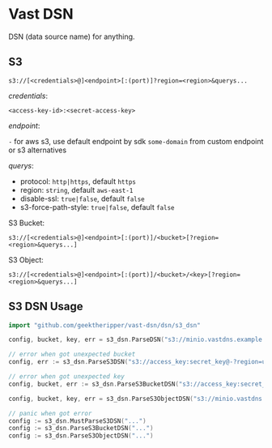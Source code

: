 # Vast DSN

DSN (data source name) for anything.

## S3

`s3://[<credentials>@]<endpoint>[:(port)]?region=<region>&querys...`

_credentials_:

`<access-key-id>:<secret-access-key>`

_endpoint_:

`-` for aws s3, use default endpoint by sdk
`some-domain` from custom endpoint or s3 alternatives

_querys_:

- protocol: `http|https`, default `https`
- region: `string`, default `aws-east-1`
- disable-ssl: `true|false`, default `false`
- s3-force-path-style: `true|false`, default `false`

S3 Bucket:

`s3://[<credentials>@]<endpoint>[:(port)]/<bucket>[?region=<region>&querys...]`

S3 Object:

`s3://[<credentials>@]<endpoint>[:(port)]/<bucket>/<key>[?region=<region>&querys...]`

## S3 DSN Usage

```go
import "github.com/geektheripper/vast-dsn/dsn/s3_dsn"

config, bucket, key, err = s3_dsn.ParseDSN("s3://minio.vastdns.example.com:9003/foobar/path/to/key?region=")

// error when got unexpected bucket
config, err := s3_dsn.ParseS3DSN("s3://access_key:secret_key@-?region=us-east-2")

// error when got unexpected key
config, bucket, err := s3_dsn.ParseS3BucketDSN("s3://access_key:secret_key@minio.vastdns.example.com:9003/foobar?region=")

config, bucket, key, err = s3_dsn.ParseS3ObjectDSN("s3://minio.vastdns.example.com:9003/foobar/path/to/key?region=")

// panic when got error
config := s3_dsn.MustParseS3DSN("...")
config := s3_dsn.ParseS3BucketDSN("...")
config := s3_dsn.ParseS3ObjectDSN("...")
```
